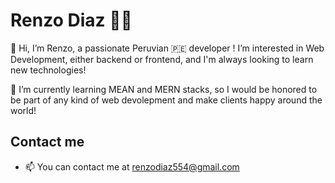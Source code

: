 # Renzo Diaz :male_detective:

👋 Hi, I’m Renzo, a passionate Peruvian :peru: developer ! I’m interested in Web Development, either backend or frontend, and I'm always looking to learn new technologies! 

:blue_book: I’m currently learning MEAN and MERN stacks, so I would be honored to be part of any kind of web devolepment and make clients happy around the world!

## Contact me

- 📫 You can contact me at renzodiaz554@gmail.com

<!---
Renzo4Renzo/Renzo4Renzo is a ✨ special ✨ repository because its `README.md` (this file) appears on your GitHub profile.
You can click the Preview link to take a look at your changes.
--->
